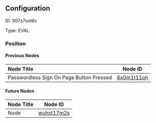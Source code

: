 # <nil>
## Configuration
ID:  907z7uvt6v

Type: EVAL 








### Position

#### Previous Nodes
| Node Title | Node ID |
| :------------- | ------------ |
| Passwordless Sign On Page Button Pressed | [6x0m1t11oh](./6x0m1t11oh.md) | 
 
 #### Future Nodes
| Node Title | Node ID |
| :------------- | ------------ |
| Node |[wuhst17m2s](./wuhst17m2s.md) | 